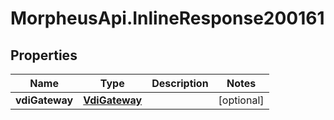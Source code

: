 # MorpheusApi.InlineResponse200161

## Properties

Name | Type | Description | Notes
------------ | ------------- | ------------- | -------------
**vdiGateway** | [**VdiGateway**](VdiGateway.md) |  | [optional] 


